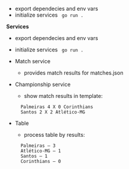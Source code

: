 * export dependecies and env vars
* initialize services ` go run .`

**Services**
* export dependecies and env vars
* initialize services ` go run .`

* Match service
    * provides match results for matches.json  

* Championship service 
  * show match results in template:
  ```
    Palmeiras 4 X 0 Corinthians
    Santos 2 X 2 Atlético-MG
  ```

* Table
    * process table by results:
  ```
    Palmeiras — 3
    Atlético-MG — 1
    Santos — 1
    Corinthians — 0
  ```
